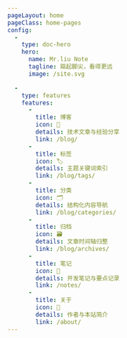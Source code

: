 ```yaml
---
pageLayout: home
pageClass: home-pages
config:
  -
    type: doc-hero
    hero:
      name: Mr.liu Note
      tagline: 踮起脚尖，看得更远
      image: /site.svg

  -
    type: features
    features:
      -
        title: 博客
        icon: 📝
        details: 技术文章与经验分享
        link: /blog/
      -
        title: 标签
        icon: 🏷️
        details: 主题关键词索引
        link: /blog/tags/
      -
        title: 分类
        icon: 🗂️
        details: 结构化内容导航
        link: /blog/categories/
      -
        title: 归档
        icon: 🗃️
        details: 文章时间轴归整
        link: /blog/archives/
      -
        title: 笔记
        icon: 📒
        details: 开发笔记与要点记录
        link: /notes/
      -
        title: 关于
        icon: 👤
        details: 作者与本站简介
        link: /about/
---
```

